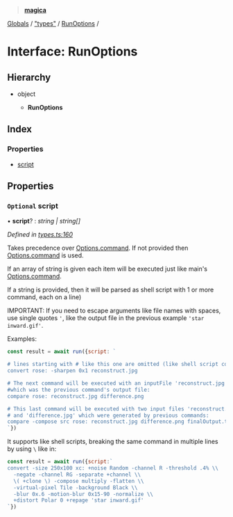 > **[magica](../README.md)**

[Globals](../README.md) / ["types"](../modules/_types_.md) / [RunOptions](_types_.runoptions.md) /

# Interface: RunOptions

## Hierarchy

* object

  * **RunOptions**

## Index

### Properties

* [script](_types_.runoptions.md#optional-script)

## Properties

### `Optional` script

• **script**? : *string | string[]*

*Defined in [types.ts:160](https://github.com/cancerberoSgx/magica/blob/cc19f3a/src/types.ts#L160)*

Takes precedence over [Options.command](_types_.options.md#command). If not provided then  [Options.command](_types_.options.md#command) is used.

If an array of string is given each item will be executed just like main's [Options.command](_types_.options.md#command).

If a string is provided, then it will be parsed as shell script with 1 or more command, each on a line)

IMPORTANT: If you need to escape arguments like file names with spaces, use single quotes `'`, like the
output file in the previous example `'star inward.gif'`.

Examples:

```js
const result = await run({script: `

# lines starting with # like this one are omitted (like shell script comments)
convert rose: -sharpen 0x1 reconstruct.jpg

# The next command will be executed with an inputFile 'reconstruct.jpg'
#which was the previous command's output file:
compare rose: reconstruct.jpg difference.png

# This last command will be executed with two input files 'reconstruct.jpg'
# and 'difference.jpg' which were generated by previous commands:
compare -compose src rose: reconstruct.jpg difference.png finalOutput.tiff
`})
```

It supports like shell scripts, breaking the same command in multiple lines by using `\` like in:

```js
const result = await run({script:`
convert -size 250x100 xc: +noise Random -channel R -threshold .4% \\
  -negate -channel RG -separate +channel \\
  \( +clone \) -compose multiply -flatten \\
  -virtual-pixel Tile -background Black \\
  -blur 0x.6 -motion-blur 0x15-90 -normalize \\
  +distort Polar 0 +repage 'star inward.gif'
`})
```